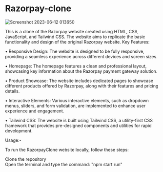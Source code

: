 # Razorpay-clone
![Screenshot 2023-06-12 013650](https://github.com/kinston18/Razorpay-clone/assets/77458269/d7701718-5e1d-4de7-93ae-c5f5bf768b09)


This is a clone of the Razorpay website created using HTML, CSS, JavaScript, and Tailwind CSS. The website aims to replicate the basic functionality and design of the original Razorpay website. Key Features:

• Responsive Design: The website is designed to be fully responsive, providing a seamless experience across different devices and screen sizes.

• Homepage: The homepage features a clean and professional layout, showcasing key information about the Razorpay payment gateway solution.

• Product Showcase: The website includes dedicated pages to showcase different products offered by Razorpay, along with their features and pricing details.

• Interactive Elements: Various interactive elements, such as dropdown menus, sliders, and form validation, are implemented to enhance user experience and engagement.

• Tailwind CSS: The website is built using Tailwind CSS, a utility-first CSS framework that provides pre-designed components and utilities for rapid development.

Usage:-

To run the RazorpayClone website locally, follow these steps:
<br>

Clone the repository<br>
Open the terminal and type the command: "npm start run"
